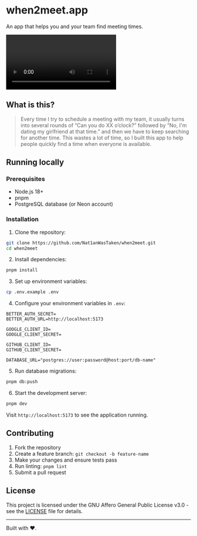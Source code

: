 # when2meet.app

An app that helps you and your team find meeting times.

![example-usage](/src/lib/assets/example-usage.mp4)

## What is this?

> Every time I try to schedule a meeting with my team, it usually turns into several rounds of “Can you do XX o’clock?” followed by “No, I'm dating my girlfriend at that time.” and then we have to keep searching for another time. This wastes a lot of time, so I built this app to help people quickly find a time when everyone is available.

## Running locally

### Prerequisites

- Node.js 18+
- pnpm
- PostgreSQL database (or Neon account)

### Installation

1. Clone the repository:

```bash
git clone https://github.com/Nat1anWasTaken/when2meet.git
cd when2meet
```

2. Install dependencies:

```bash
pnpm install
```

3. Set up environment variables:

```bash
cp .env.example .env
```

4. Configure your environment variables in `.env`:

```env
BETTER_AUTH_SECRET=
BETTER_AUTH_URL=http://localhost:5173

GOOGLE_CLIENT_ID=
GOOGLE_CLIENT_SECRET=

GITHUB_CLIENT_ID=
GITHUB_CLIENT_SECRET=

DATABASE_URL="postgres://user:password@host:port/db-name"

```

5. Run database migrations:

```bash
pnpm db:push
```

6. Start the development server:

```bash
pnpm dev
```

Visit `http://localhost:5173` to see the application running.

## Contributing

1. Fork the repository
2. Create a feature branch: `git checkout -b feature-name`
3. Make your changes and ensure tests pass
4. Run linting: `pnpm lint`
5. Submit a pull request

## License

This project is licensed under the GNU Affero General Public License v3.0 - see the [LICENSE](LICENSE) file for details.

---

Built with ❤️.
